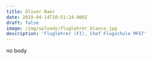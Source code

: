 ```yaml
---
title: Oliver Baer
date: 2019-04-14T10:51:24.000Z
draft: false
image: /img/uploads/fluglehrer_blanco.jpg
description: 'Fluglehrer (FI), Chef Flugschule MFGT'
---
```

no body
